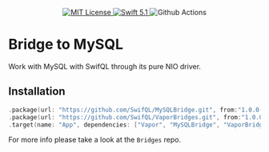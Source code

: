<p align="center">
    <a href="LICENSE">
        <img src="https://img.shields.io/badge/license-MIT-brightgreen.svg" alt="MIT License">
    </a>
    <a href="https://swift.org">
        <img src="https://img.shields.io/badge/swift-5.1-brightgreen.svg" alt="Swift 5.1">
    </a>
    <img src="https://img.shields.io/github/workflow/status/SwifQL/MySQLBridge/test" alt="Github Actions">
</p>

# Bridge to MySQL

Work with MySQL with SwifQL through its pure NIO driver.

## Installation

```swift
.package(url: "https://github.com/SwifQL/MySQLBridge.git", from:"1.0.0-beta.2"),
.package(url: "https://github.com/SwifQL/VaporBridges.git", from:"1.0.0-beta.2"),
.target(name: "App", dependencies: ["Vapor", "MySQLBridge", "VaporBridges"]),
```

For more info please take a look at the `Bridges` repo.
